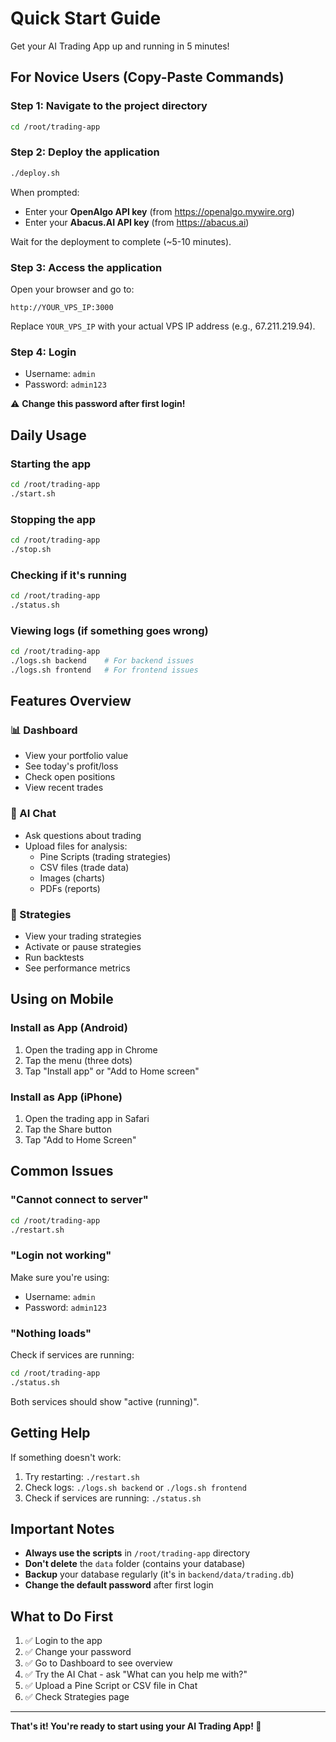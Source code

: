 # Quick Start Guide

Get your AI Trading App up and running in 5 minutes!

## For Novice Users (Copy-Paste Commands)

### Step 1: Navigate to the project directory

```bash
cd /root/trading-app
```

### Step 2: Deploy the application

```bash
./deploy.sh
```

When prompted:
- Enter your **OpenAlgo API key** (from https://openalgo.mywire.org)
- Enter your **Abacus.AI API key** (from https://abacus.ai)

Wait for the deployment to complete (~5-10 minutes).

### Step 3: Access the application

Open your browser and go to:
```
http://YOUR_VPS_IP:3000
```

Replace `YOUR_VPS_IP` with your actual VPS IP address (e.g., 67.211.219.94).

### Step 4: Login

- Username: `admin`
- Password: `admin123`

⚠️ **Change this password after first login!**

## Daily Usage

### Starting the app
```bash
cd /root/trading-app
./start.sh
```

### Stopping the app
```bash
cd /root/trading-app
./stop.sh
```

### Checking if it's running
```bash
cd /root/trading-app
./status.sh
```

### Viewing logs (if something goes wrong)
```bash
cd /root/trading-app
./logs.sh backend    # For backend issues
./logs.sh frontend   # For frontend issues
```

## Features Overview

### 📊 Dashboard
- View your portfolio value
- See today's profit/loss
- Check open positions
- View recent trades

### 💬 AI Chat
- Ask questions about trading
- Upload files for analysis:
  - Pine Scripts (trading strategies)
  - CSV files (trade data)
  - Images (charts)
  - PDFs (reports)

### 🎯 Strategies
- View your trading strategies
- Activate or pause strategies
- Run backtests
- See performance metrics

## Using on Mobile

### Install as App (Android)
1. Open the trading app in Chrome
2. Tap the menu (three dots)
3. Tap "Install app" or "Add to Home screen"

### Install as App (iPhone)
1. Open the trading app in Safari
2. Tap the Share button
3. Tap "Add to Home Screen"

## Common Issues

### "Cannot connect to server"
```bash
cd /root/trading-app
./restart.sh
```

### "Login not working"
Make sure you're using:
- Username: `admin`
- Password: `admin123`

### "Nothing loads"
Check if services are running:
```bash
cd /root/trading-app
./status.sh
```

Both services should show "active (running)".

## Getting Help

If something doesn't work:
1. Try restarting: `./restart.sh`
2. Check logs: `./logs.sh backend` or `./logs.sh frontend`
3. Check if services are running: `./status.sh`

## Important Notes

- **Always use the scripts** in `/root/trading-app` directory
- **Don't delete** the `data` folder (contains your database)
- **Backup** your database regularly (it's in `backend/data/trading.db`)
- **Change the default password** after first login

## What to Do First

1. ✅ Login to the app
2. ✅ Change your password
3. ✅ Go to Dashboard to see overview
4. ✅ Try the AI Chat - ask "What can you help me with?"
5. ✅ Upload a Pine Script or CSV file in Chat
6. ✅ Check Strategies page

---

**That's it! You're ready to start using your AI Trading App! 🎉**
